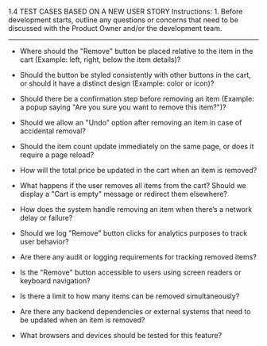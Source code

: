 1.4 TEST CASES BASED ON A NEW USER STORY
    Instructions:
    1. Before development starts, outline any questions or concerns that need to be discussed
    with the Product Owner and/or the development team.

-------------------------------

- Where should the "Remove" button be placed relative to the item in the cart (Example: left, right, below the item details)?

- Should the button be styled consistently with other buttons in the cart, or should it have a distinct design (Example: color or icon)?

- Should there be a confirmation step before removing an item (Example: a popup saying "Are you sure you want to remove this item?")?

- Should we allow an "Undo" option after removing an item in case of accidental removal?

- Should the item count update immediately on the same page, or does it require a page reload?

- How will the total price be updated in the cart when an item is removed?

- What happens if the user removes all items from the cart? Should we display a "Cart is empty" message or redirect them elsewhere?

- How does the system handle removing an item when there’s a network delay or failure?

- Should we log "Remove" button clicks for analytics purposes to track user behavior?

- Are there any audit or logging requirements for tracking removed items?

- Is the "Remove" button accessible to users using screen readers or keyboard navigation?

- Is there a limit to how many items can be removed simultaneously?

- Are there any backend dependencies or external systems that need to be updated when an item is removed?

- What browsers and devices should be tested for this feature?

